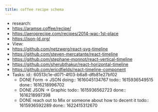 ```yaml
---
title: coffee recipe schema
---
```


- research:
- https://aramse.coffee/recipe/
- https://aeroprecipe.com/recipes/2014-wac-1st-place
- https://json-ld.org/
- View:
- https://github.com/netzwerg/react-svg-timeline
- https://github.com/steven-mercatante/react-timeline
- https://github.com/stephane-monnot/react-vertical-timeline
- https://github.com/sherubthakur/react-horizontal-timeline
- https://github.com/ericdfields/react-timeline-component
- Tasks:
  id:: 60513c1e-d071-4f03-b6a8-dfb81e27bf02
	- DONE Form -> JSON
	  doing:: 1616045134767
	  todo:: 1615936549515
	  done:: 1616218996702
	- DONE JSON -> Graphic
	  todo:: 1615936562723
	  done:: 1616218997398
	- DONE reach out to Mix or someone about how to decent it
	  todo:: 1615936592289
	  done:: 1622415312670